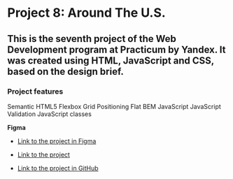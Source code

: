 # Project 8: Around The U.S.

## This is the seventh project of the Web Development program at Practicum by Yandex. It was created using HTML, JavaScript and CSS, based on the design brief.

### Project features
Semantic HTML5
Flexbox
Grid
Positioning
Flat BEM
JavaScript
JavaScript Validation
JavaScript classes


**Figma**

- [Link to the project in Figma](https://www.figma.com/file/m79HxYeZpOXRw0Tz2eZGOV/Sprint-5%3A-Around-The-U.S.-%7C-desktop-%2B-mobile?node-id=0%3A1)

- [Link to the project](https://sabinawinehouse.github.io/web_project_4/)

- [Link to the project in GitHub](https://github.com/SabinaWinehouse/web_project_4)
